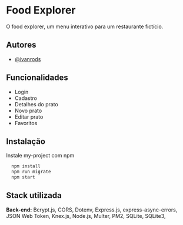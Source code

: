 
# Food Explorer

O food explorer, um menu interativo para um restaurante fictício.


## Autores

- [@ivanrods](https://github.com/ivanrods)


## Funcionalidades

- Login
- Cadastro
- Detalhes do prato
- Novo prato
- Editar prato
- Favoritos


## Instalação

Instale my-project com npm

```bash
  npm install
  npm run migrate
  npm start
```
    
## Stack utilizada

**Back-end:** 
Bcrypt.js,
CORS,
Dotenv,
Express.js,
express-async-errors,
JSON Web Token,
Knex.js,
Node.js,
Multer,
PM2,
SQLite,
SQLite3,

